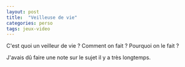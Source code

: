```yaml
---
layout: post
title:  "Veilleuse de vie"
categories: perso
tags: jeux-video
---
```


C'est quoi un veilleur de vie ? Comment on fait ? Pourquoi on le fait ?<!-- more -->

J'avais dû faire une note sur le sujet il y a très longtemps.


